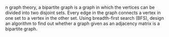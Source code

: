 n graph theory, a bipartite graph is a graph in which the vertices can be divided into two
disjoint sets. Every edge in the graph connects a vertex in one set to a vertex in the other set.
Using breadth-first search (BFS), design an algorithm to find out whether a graph given as an
adjacency matrix is a bipartite graph.
